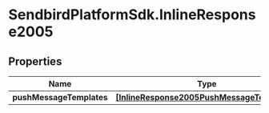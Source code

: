 # SendbirdPlatformSdk.InlineResponse2005

## Properties

Name | Type | Description | Notes
------------ | ------------- | ------------- | -------------
**pushMessageTemplates** | [**[InlineResponse2005PushMessageTemplates]**](InlineResponse2005PushMessageTemplates.md) |  | [optional] 


